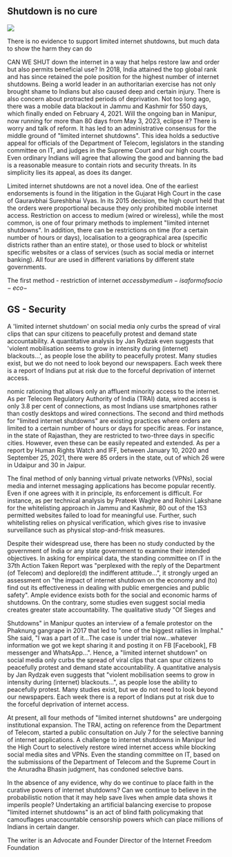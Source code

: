 ## Shutdown is no cure

![](_page_0_Picture_1.jpeg)

There is no evidence to support limited internet shutdowns, but much data to show the harm they can do

CAN WE SHUT down the internet in a way that helps restore law and order but also permits beneficial use? In 2018, India attained the top global rank and has since retained the pole position for the highest number of internet shutdowns. Being a world leader in an authoritarian exercise has not only brought shame to Indians but also caused deep and certain injury. There is also concern about protracted periods of deprivation. Not too long ago, there was a mobile data blackout in Jammu and Kashmir for 550 days, which finally ended on February 4, 2021. Will the ongoing ban in Manipur, now running for more than 80 days from May 3, 2023, eclipse it? There is worry and talk of reform. It has led to an administrative consensus for the middle ground of "limited internet shutdowns". This idea holds a seductive appeal for officials of the Department of Telecom, legislators in the standing committee on IT, and judges in the Supreme Court and our high courts. Even ordinary Indians will agree that allowing the good and banning the bad is a reasonable measure to contain riots and security threats. In its simplicity lies its appeal, as does its danger.

Limited internet shutdowns are not a novel idea. One of the earliest endorsements is found in the litigation in the Gujarat High Court in the case of Gauravbhai Sureshbhai Vyas. In its 2015 decision, the high court held that the orders were proportional because they only prohibited mobile internet access. Restriction on access to medium (wired or wireless), while the most common, is one of four primary methods to implement "limited internet shutdowns". In addition, there can be restrictions on time (for a certain number of hours or days), localisation to a geographical area (specific districts rather than an entire state), or those used to block or whitelist specific websites or a class of services (such as social media or internet banking). All four are used in different variations by different state governments.

The first method - restriction of internet  $access by medium - is a form of socio-eco-$ 

## **GS** - Security

A 'limited internet shutdown' on social media only curbs the spread of viral clips that can spur citizens to peacefully protest and demand state accountability. A quantitative analysis by Jan Rydzak even suggests that 'violent mobilisation seems to grow in intensity during (internet) blackouts...', as people lose the ability to peacefully protest. Many studies exist, but we do not need to look beyond our newspapers. Each week there is a report of Indians put at risk due to the forceful deprivation of internet access.

nomic rationing that allows only an affluent minority access to the internet. As per Telecom Regulatory Authority of India (TRAI) data, wired access is only 3.8 per cent of connections, as most Indians use smartphones rather than costly desktops and wired connections. The second and third methods for "limited internet shutdowns" are existing practices where orders are limited to a certain number of hours or days for specific areas. For instance, in the state of Rajasthan, they are restricted to two-three days in specific cities. However, even these can be easily repeated and extended. As per a report by Human Rights Watch and IFF, between January 10, 2020 and September 25, 2021, there were 85 orders in the state, out of which 26 were in Udaipur and 30 in Jaipur.

The final method of only banning virtual private networks (VPNs), social media and internet messaging applications has become popular recently. Even if one agrees with it in principle, its enforcement is difficult. For instance, as per technical analysis by Prateek Waghre and Rohini Lakshane for the whitelisting approach in Jammu and Kashmir, 80 out of the 153 permitted websites failed to load for meaningful use. Further, such whitelisting relies on physical verification, which gives rise to invasive surveillance such as physical stop-and-frisk measures.

Despite their widespread use, there has been no study conducted by the government of India or any state government to examine their intended objectives. In asking for empirical data, the standing committee on IT in the 37th Action Taken Report was "perplexed with the reply of the Department (of Telecom) and deplore(d) the indifferent attitude...", it strongly urged an assessment on "the impact of internet shutdown on the economy and (to) find out its effectiveness in dealing with public emergencies and public safety". Ample evidence exists both for the social and economic harms of shutdowns. On the contrary, some studies even suggest social media creates greater state accountability. The qualitative study "Of Sieges and

Shutdowns" in Manipur quotes an interview of a female protestor on the Phaknung gangrape in 2017 that led to "one of the biggest rallies in Imphal." She said, "I was a part of it...The case is under trial now...whatever information we got we kept sharing it and posting it on FB [Facebook], FB messenger and WhatsApp...". Hence, a "limited internet shutdown" on social media only curbs the spread of viral clips that can spur citizens to peacefully protest and demand state accountability. A quantitative analysis by Jan Rydzak even suggests that "violent mobilisation seems to grow in intensity during (internet) blackouts...", as people lose the ability to peacefully protest. Many studies exist, but we do not need to look beyond our newspapers. Each week there is a report of Indians put at risk due to the forceful deprivation of internet access.

At present, all four methods of "limited internet shutdowns" are undergoing institutional expansion. The TRAI, acting on reference from the Department of Telecom, started a public consultation on July 7 for the selective banning of internet applications. A challenge to internet shutdowns in Manipur led the High Court to selectively restore wired internet access while blocking social media sites and VPNs. Even the standing committee on IT, based on the submissions of the Department of Telecom and the Supreme Court in the Anuradha Bhasin judgment, has condoned selective bans.

In the absence of any evidence, why do we continue to place faith in the curative powers of internet shutdowns? Can we continue to believe in the probabilistic notion that it may help save lives when ample data shows it imperils people? Undertaking an artificial balancing exercise to propose "limited internet shutdowns" is an act of blind faith policymaking that camouflages unaccountable censorship powers which can place millions of Indians in certain danger.

The writer is an Advocate and Founder Director of the Internet Freedom Foundation